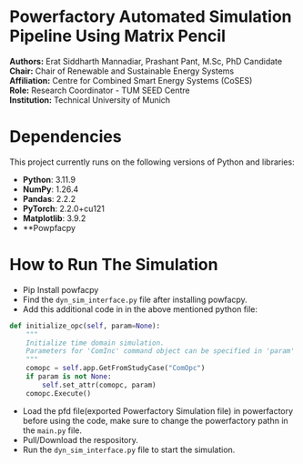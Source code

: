 # Powerfactory Automated Simulation Pipeline Using Matrix Pencil

**Authors:** Erat Siddharth Mannadiar, Prashant Pant, M.Sc, PhD Candidate  
**Chair:** Chair of Renewable and Sustainable Energy Systems  
**Affiliation:** Centre for Combined Smart Energy Systems (CoSES)  
**Role:** Research Coordinator - TUM SEED Centre  
**Institution:** Technical University of Munich


# Dependencies

This project currently runs on the following versions of Python and libraries:

- **Python**: 3.11.9
- **NumPy**: 1.26.4
- **Pandas**: 2.2.2
- **PyTorch**: 2.2.0+cu121
- **Matplotlib**: 3.9.2
- **Powpfacpy

# How to Run The Simulation

- Pip Install powfacpy
- Find the `dyn_sim_interface.py` file after installing powfacpy.
- Add this additional code in in the above mentioned python file:

```python
def initialize_opc(self, param=None):
    """
    Initialize time domain simulation.
    Parameters for 'ComInc' command object can be specified in 'param' dictionary.
    """
    comopc = self.app.GetFromStudyCase("ComOpc")
    if param is not None:
        self.set_attr(comopc, param)
    comopc.Execute()

```
- Load the pfd file(exported Powerfactory Simulation file) in powerfactory before using the code, make sure to change the powerfactory pathn in the `main.py` file.
- Pull/Download the respository.
- Run the `dyn_sim_interface.py` file to start the simulation.
    
